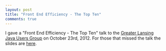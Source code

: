 ```yaml
---
layout: post
title: "Front End Efficiency - The Top Ten"
comments: true
---
```

I gave a "Front End Efficiency - The Top Ten" talk to the [Greater Lansing Java Users Group](http://groups.google.com/group/greaterlansingjug?pli=1) on October 23rd, 2012.  For those that missed the talk the slides are [here](/speaking/slides/2012/Efficiency-Top-Ten/).
